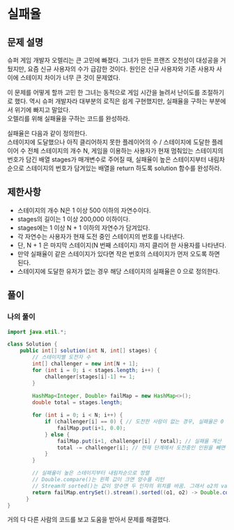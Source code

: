 # 실패율
## 문제 설명
슈퍼 게임 개발자 오렐리는 큰 고민에 빠졌다.  그녀가 만든 프랜즈 오천성이 대성공을 거뒀지만, 요즘 신규 사용자의 수가 급감한 것이다. 원인은 신규 사용자와 기존 사용자 사이에 스테이지 차이가 너무 큰 것이 문제였다.  

이 문제를 어떻게 할까 고민 한 그녀는 동적으로 게임 시간을 늘려서 난이도를 조절하기로 했다.  역시 슈퍼 개발자라 대부분의 로직은 쉽게 구현했지만, 실패율을 구하는 부분에서 위기에 빠지고 말았다.  
오렐리를 위해 실패율을 구하는 코드를 완성하라.

실패율은 다음과 같이 정의한다.  
스테이지에 도달했으나 아직 클리어하지 못한 플레이어의 수 / 스테이지에 도달한 플레이어 수
전체 스테이지의 개수 N, 게임을 이용하는 사용자가 현재 멈춰있는 스테이지의 번호가 담긴 배열 stages가 매개변수로 주어질 때, 실패율이 높은 스테이지부터 내림차순으로 스테이지의 번호가 담겨있는 배열을 return 하도록 solution 함수를 완성하라.  

## 제한사항
* 스테이지의 개수 N은 1 이상 500 이하의 자연수이다.
* stages의 길이는 1 이상 200,000 이하이다.
* stages에는 1 이상 N + 1 이하의 자연수가 담겨있다.
* 각 자연수는 사용자가 현재 도전 중인 스테이지의 번호를 나타낸다.
* 단, N + 1 은 마지막 스테이지(N 번째 스테이지) 까지 클리어 한 사용자를 나타낸다.
* 만약 실패율이 같은 스테이지가 있다면 작은 번호의 스테이지가 먼저 오도록 하면 된다.
* 스테이지에 도달한 유저가 없는 경우 해당 스테이지의 실패율은 0 으로 정의한다.

## 풀이
### 나의 풀이
```java
import java.util.*;

class Solution {
    public int[] solution(int N, int[] stages) {
        // 스테이지별 도전자 수
        int[] challenger = new int[N + 1];
        for (int i = 0; i < stages.length; i++) {
            challenger[stages[i]-1] += 1;
        }
        
        HashMap<Integer, Double> failMap = new HashMap<>();
        double total = stages.length;

        for (int i = 0; i < N; i++) {
            if (challenger[i] == 0) { // 도전한 사람이 없는 경우, 실패율은 0
                failMap.put(i+1, 0.0);
            } else {
                failMap.put(i+1, challenger[i] / total); // 실패율 계산
                total -= challenger[i]; // 현재 단계에서 도전중인 인원을 빼면 다음 단계에 도전한 총 인원수를 구할 수 있다.
            }
        }

        // 실패율이 높은 스테이지부터 내림차순으로 정렬
        // Double.compare()는 왼쪽 값이 크면 양수를 리턴
        // Stream의 sorted()는 값이 양수면 두 인자의 위치를 바꿈. 그래서 o2의 value값과 o1의 value값을 비교해서 o2 값이 크다면 위치를 바꿔서 내림차순 정렬을 할 수 있도록 함.
        return failMap.entrySet().stream().sorted((o1, o2) -> Double.compare(o2.getValue(), o1.getValue())).mapToInt(HashMap.Entry::getKey).toArray();
      }
}
```  
거의 다 다른 사람의 코드를 보고 도움을 받아서 문제를 해결했다. 